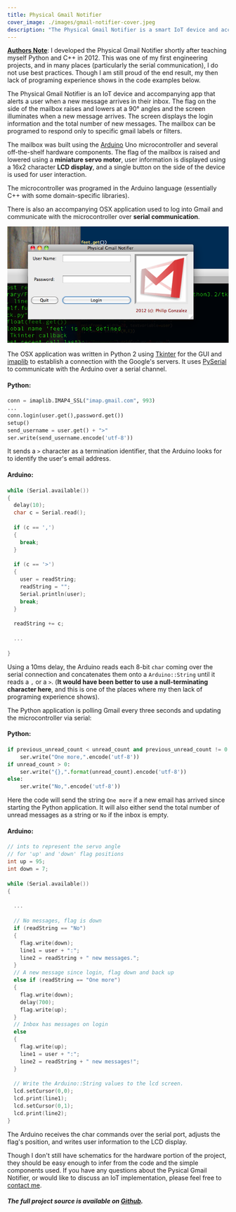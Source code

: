 ```yaml
---
title: Physical Gmail Notifier
cover_image: ./images/gmail-notifier-cover.jpeg
description: "The Physical Gmail Notifier is a smart IoT device and accompanying app that alerts a user when a new message hits their inbox. The flag on the side of the mailbox raises and lowers at a 90° angles and the screen illuminates when a new message arrives. The screen displays the login information and the total number of new messages. The mailbox can be programed to respond only to specific gmail labels or filters."
---
```


<span style="text-decoration: underline">**Authors Note**</span>:  I developed the Physical Gmail Notifier shortly after teaching myself Python and C++ in 2012.  This was one of my first engineering projects, and in many places (particularly the serial communication), I do not use best practices.  Though I am still proud of the end result, my then lack of programing experience shows in the code examples below.

The Physical Gmail Notifier is an IoT device and accompanying app that alerts a user when a new message arrives in their inbox. The flag on the side of the mailbox raises and lowers at a 90° angles and the screen illuminates when a new message arrives. The screen displays the login information and the total number of new messages. The mailbox can be programed to respond only to specific gmail labels or filters.

The mailbox was built using the [Arduino](https://arduino.cc) Uno microcontroller and several off-the-shelf hardware components.  The flag of the mailbox is raised and lowered using a **miniature servo motor**, user information is displayed using a 16x2 character **LCD display**, and a single button on the side of the device is used for user interaction.

The microcontroller was programed in the Arduino language (essentially C++ with some domain-specific libraries).

There is also an accompanying OSX application used to log into Gmail and communicate with the microcontroller over **serial communication**.

![Gmail Notifier OSX App](./images/mailbox-app.png)

The OSX application was written in Python 2 using [Tkinter](https://python.readthedocs.io/en/v2.7.2/library/tkinter.html) for the GUI and [imaplib](https://docs.python.org/2/library/imaplib.html) to establish a connection with the Google's servers. It uses [PySerial](https://pypi.org/project/pyserial/) to communicate with the Arduino over a serial channel.

#### Python:
```python
conn = imaplib.IMAP4_SSL("imap.gmail.com", 993)
...
conn.login(user.get(),password.get())
setup()
send_username = user.get() + ">"
ser.write(send_username.encode('utf-8'))
```

It sends a `>` character as a termination identifier, that the Arduino looks for to identify the user's email address.

#### Arduino:
```cpp
while (Serial.available())
{
  delay(10);
  char c = Serial.read();

  if (c == ',')
  {
    break;
  }

  if (c == '>')
  {
    user = readString;
    readString = "";
    Serial.println(user);
    break;
  }

  readString += c;   

  ...

}
```

Using a 10ms delay, the Arduino reads each 8-bit `char` coming over the serial connection and concatenates them onto a `Arduino::String` until it reads a `,` or a `>`.  (**It would have been better to use a null-terminating character here**, and this is one of the places where my then lack of programing experience shows).

The Python application is polling Gmail every three seconds and updating the microcontroller via serial:

#### Python:

```python
if previous_unread_count < unread_count and previous_unread_count != 0:
    ser.write("One more,".encode('utf-8'))
if unread_count > 0:
    ser.write("{},".format(unread_count).encode('utf-8'))
else:
    ser.write("No,".encode('utf-8'))
```

Here the code will send the string `One more` if a new email has arrived since starting the Python application. It will also either send the total number of unread messages as a string or `No` if the inbox is empty.

#### Arduino:

```cpp
// ints to represent the servo angle
// for 'up' and 'down' flag positions
int up = 95;
int down = 7; 

while (Serial.available())
{

  ...

  // No messages, flag is down
  if (readString == "No")
  {
    flag.write(down);
    line1 = user + ":";
    line2 = readString + " new messages.";
  }
  // A new message since login, flag down and back up
  else if (readString == "One more")
  {
    flag.write(down);
    delay(700);
    flag.write(up);
  }
  // Inbox has messages on login
  else
  {
    flag.write(up);
    line1 = user + ":";
    line2 = readString + " new messages!";
  }

  // Write the Arduino::String values to the lcd screen.
  lcd.setCursor(0,0);
  lcd.print(line1);
  lcd.setCursor(0,1);
  lcd.print(line2);
}
```

The Arduino receives the char commands over the serial port, adjusts the flag's position, and writes user information to the LCD display.

Though I don't still have schematics for the hardware portion of the project, they should be easy enough to infer from the code and the simple components used.  If you have any questions about the Pysical Gmail Notifier, or would like to discuss an IoT implementation, please feel free to <a href="mailto:pgonzalez115@gmail.com">contact me</a>.


##### The full project source is available on [Github](https://github.com/p-gonzo/physical-gmail-notifier).